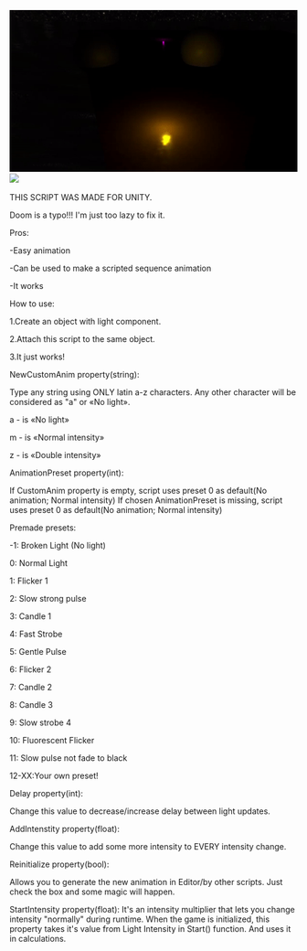 ![](https://github.com/BioHazardAlBatros/Quake-Light-Flicker-Unity-Engine/blob/main/demo2.gif)
![](https://github.com/BioHazardAlBatros/Quake-Light-Flicker-Unity-Engine/blob/main/demo.gif)

THIS SCRIPT WAS MADE FOR UNITY.

Doom is a typo!!! I'm just too lazy to fix it.


Pros:

-Easy animation

-Can be used to make a scripted sequence animation

-It works


How to use:

1.Create an object with light component.

2.Attach this script to the same object.

3.It just works!


NewCustomAnim property(string):

Type any string using ONLY latin a-z characters. Any other character will be considered as "a" or «No light».

a - is «No light»

m - is «Normal intensity»

z - is «Double intensity»


AnimationPreset property(int):

If CustomAnim property is empty, script uses preset 0 as default(No animation; Normal intensity)
If chosen AnimationPreset is missing, script uses preset 0 as default(No animation; Normal intensity)

Premade presets:

-1: Broken Light (No light)

0: Normal Light

1: Flicker 1

2: Slow strong pulse

3: Candle 1

4: Fast Strobe

5: Gentle Pulse

6: Flicker 2

7: Candle 2

8: Candle 3

9: Slow strobe 4

10: Fluorescent Flicker

11: Slow pulse not fade to black

12-XX:Your own preset!


Delay property(int):

Change this value to decrease/increase delay between light updates.

AddIntenstity property(float):

Change this value to add some more intensity to EVERY intensity change.

Reinitialize property(bool):

Allows you to generate the new animation in Editor/by other scripts. Just check the box and some magic will happen.

StartIntensity property(float):
It's an intensity multiplier that lets you change intensity "normally" during runtime. When the game is initialized, this property takes it's value from Light Intensity in Start() function. And uses it in calculations.
